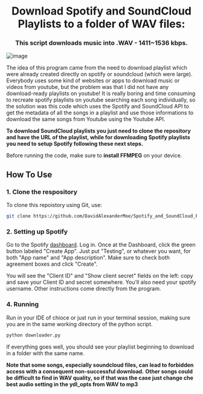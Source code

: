 <div align="center">

# Download Spotify and SoundCloud Playlists to a folder of WAV files:
  
 
### This script downloads music into .WAV - 1411~1536 kbps.
</div>

![image](https://github.com/DavidAlexanderMoe/Spotify_and_SoundCloud_Playlist_to_WAV_Folder/assets/122370567/6c8e8dce-f7fd-4fe7-88ee-bc6544e19744)

The idea of this program came from the need to download playlist which were already created directly on spotify or soundcloud (which were large).
Everybody uses some kind of websites or apps to download music or videos from youtube, but the problem was that I did not have any download-ready playlists on youtube!
It is really boring and time consuming to recreate spotify playlists on youtube searching each song individually, so the solution was this code which uses the Spotify and SoundCloud API to get the metadata of all the songs in a playlist and use those informations to download the same songs from Youtube using the Youtube API.

**To download SoundCloud playlists you just need to clone the repository and have the URL of the playlist, while for downloading Spotify playlists you need to setup Spotify following these next steps.**

Before running the code, make sure to **install FFMPEG** on your device.

## How To Use
### 1. Clone the respository

To clone this repoistory using Git, use:

```bash
git clone https://github.com/DavidAlexanderMoe/Spotify_and_SoundCloud_Playlist_to_WAV_Folder
```

### 2. Setting up Spotify

Go to the Spotify [dashboard](https://developer.spotify.com/dashboard/).  Log in. Once at the Dashboard, click the green button labeled "Create App". Just put "Testing", or whatever you want, for both "App name" and "App description". Make sure to check both agreement boxes and click "Create".

You will see the "Client ID" and "Show client secret" fields on the left: copy and save your Client ID and secret somewhere.
You'll also need your spotify username. 
Other instructions come directly from the program.

### 4. Running
Run in your IDE of chioce or just run in your terminal session, making sure you are in the same working directory of the python script.

```bash
python downloader.py
```

If everything goes well, you should see your playlist beginning to download in a folder with the same name.

**Note that some songs, especially soundcloud files, can lead to forbidden access with a consequent non-successful download.**
**Other songs could be difficult to find in WAV quality, so if that was the case just change che best audio setting in the ydl_opts from WAV to mp3**
